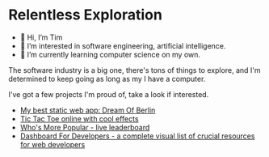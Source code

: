# Relentless Exploration
- 👋   Hi, I’m Tim
- 👀   I’m interested in software engineering, artificial intelligence.
- 🌱   I’m currently learning computer science on my own.

The software industry is a big one, there's tons of things to explore, and I'm determined to keep going as long as my I have a computer.

I've got a few projects I'm proud of, take a look if interested.

- [My best static web app: Dream Of Berlin](https://dream-of-berlin.netlify.app/)
- [Tic Tac Toe online with cool effects](https://tictactoe-online.netlify.com/)
- [Who's More Popular - live leaderboard](https://whosmorepopular.netlify.app/)
- [Dashboard For Developers - a complete visual list of crucial resources for web developers](https://dashboard4dev.netlify.app/)

